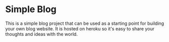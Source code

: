 # Simple Blog

This is a simple blog project that can be used as a starting point for building your own blog website. It is hosted on heroku so it's easy to share your thoughts and ideas with the world.


